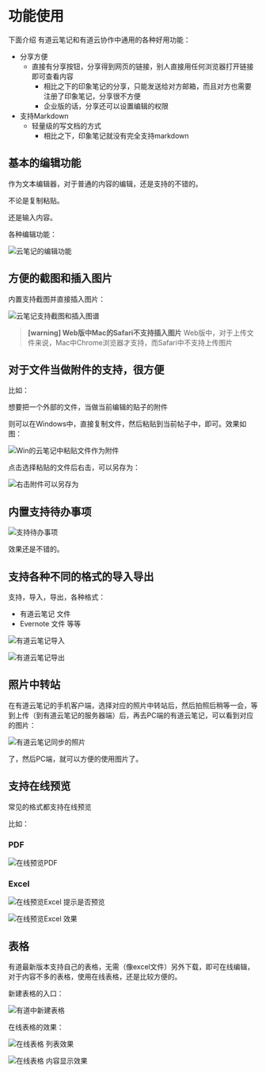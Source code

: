 # 功能使用


下面介绍 有道云笔记和有道云协作中通用的各种好用功能：

* 分享方便
    * 直接有分享按钮，分享得到网页的链接，别人直接用任何浏览器打开链接即可查看内容
        * 相比之下的印象笔记的分享，只能发送给对方邮箱，而且对方也需要注册了印象笔记，分享很不方便
        * 企业版的话，分享还可以设置编辑的权限
* 支持Markdown
    * 轻量级的写文档的方式
        * 相比之下，印象笔记就没有完全支持markdown

## 基本的编辑功能
作为文本编辑器，对于普通的内容的编辑，还是支持的不错的。

不论是复制粘贴。

还是输入内容。

各种编辑功能：

![云笔记的编辑功能](../assets/img/youdao_note_basic_edit.png)

## 方便的截图和插入图片

内置支持截图并直接插入图片：

![云笔记支持截图和插入图谱](../assets/img/youdao_note_screenshot_insert_img.png)

> **[warning] Web版中Mac的Safari不支持插入图片**
> Web版中，对于上传文件来说，Mac中Chrome浏览器才支持，而Safari中不支持上传图片

## 对于文件当做附件的支持，很方便
比如：

想要把一个外部的文件，当做当前编辑的贴子的附件

则可以在Windows中，直接复制文件，然后粘贴到当前帖子中，即可。效果如图：

![Win的云笔记中粘贴文件作为附件](../assets/img/win_note_paste_file_as_attach.png)

点击选择粘贴的文件后右击，可以另存为：

![右击附件可以另存为](../assets/img/right_click_file_show_save_as.png)

## 内置支持待办事项

![支持待办事项](../assets/img/note_todo_list.png)

效果还是不错的。

## 支持各种不同的格式的导入导出
支持，导入，导出，各种格式：
* 有道云笔记 文件
* Evernote 文件
等等

![有道云笔记导入](../assets/img/youdao_note_import.png)

![有道云笔记导出](../assets/img/youdao_note_export.png)

## 照片中转站
在有道云笔记的手机客户端，选择对应的照片中转站后，然后拍照后稍等一会，等到上传（到有道云笔记的服务器端）后，再去PC端的有道云笔记，可以看到对应的图片：

![有道云笔记同步的照片](../assets/img/youdao_note_sync_pic.png)

了，然后PC端，就可以方便的使用图片了。

## 支持在线预览

常见的格式都支持在线预览

比如：

### PDF
![在线预览PDF](../assets/img/online_preview_pdf.png)

### Excel
![在线预览Excel 提示是否预览](../assets/img/online_preview_excel_prompt.png)

![在线预览Excel 效果](../assets/img/online_preview_excel_effect.png)

## 表格

有道最新版本支持自己的表格，无需（像excel文件）另外下载，即可在线编辑，对于内容不多的表格，使用在线表格，还是比较方便的。

新建表格的入口：

![有道中新建表格](../assets/img/new_online_table.png)

在线表格的效果：

![在线表格 列表效果](../assets/img/online_table_in_list.png)

![在线表格 内容显示效果](../assets/img/online_table_show_content.png)
